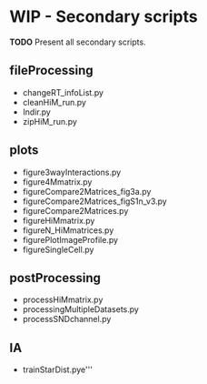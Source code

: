 # WIP - Secondary scripts

**TODO**
Present all secondary scripts.

## fileProcessing
- changeRT_infoList.py
- cleanHiM_run.py
- Indir.py
- zipHiM_run.py

## plots
- figure3wayInteractions.py
- figure4Mmatrix.py
- figureCompare2Matrices_fig3a.py
- figureCompare2Matrices_figS1n_v3.py
- figureCompare2Matrices.py
- figureHiMmatrix.py
- figureN_HiMmatrices.py
- figurePlotImageProfile.py
- figureSingleCell.py

## postProcessing
- processHiMmatrix.py
- processingMultipleDatasets.py
- processSNDchannel.py

## IA
- trainStarDist.pye''' 